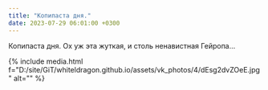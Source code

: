 ```yaml
---
title: "Копипаста дня."
date: 2023-07-29 06:01:00 +0300
---
```


Копипаста дня.
Ох уж эта жуткая, и столь ненавистная Гейропа...

{% include media.html f="D:/site/GiT/whiteldragon.github.io/assets/vk_photos/4/dEsg2dvZOeE.jpg" alt="" %}
